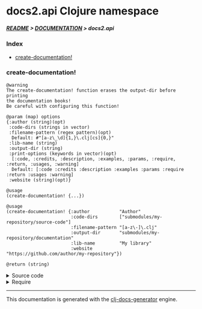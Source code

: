 
# docs2.api Clojure namespace

##### [README](../../../README.md) > [DOCUMENTATION](../../COVER.md) > docs2.api

### Index

- [create-documentation!](#create-documentation)

### create-documentation!

```
@warning
The create-documentation! function erases the output-dir before printing
the documentation books!
Be careful with configuring this function!
```

```
@param (map) options
{:author (string)(opt)
 :code-dirs (strings in vector)
 :filename-pattern (regex pattern)(opt)
  Default: #"[a-z\_\d]{1,}\.clj[cs]{0,}"
 :lib-name (string)
 :output-dir (string)
 :print-options (keywords in vector)(opt)
  [:code, :credits, :description, :examples, :params, :require, :return, :usages, :warning]
  Default: [:code :credits :description :examples :params :require :return :usages :warning]
 :website (string)(opt)}
```

```
@usage
(create-documentation! {...})
```

```
@usage
(create-documentation! {:author           "Author"
                        :code-dirs        ["submodules/my-repository/source-code"]
                        :filename-pattern "[a-z\-]\.clj"
                        :output-dir       "submodules/my-repository/documentation"
                        :lib-name         "My library"
                        :website          "https://github.com/author/my-repository"})
```

```
@return (string)
```

<details>
<summary>Source code</summary>

```
(defn create-documentation!
  [options]
  (if (v/valid? options {:pattern* core.patterns/OPTIONS-PATTERN})
      (let [options (core.prototypes/options-prototype options)]
           (try                (do (detect.engine/detect-code-files! options)
                    (import.engine/import-code-files! options))
                (catch Exception e (println e))))
```

</details>

<details>
<summary>Require</summary>

```
(ns my-namespace (:require [docs2.api :refer [create-documentation!]]))

(docs2.api/create-documentation! ...)
(create-documentation!           ...)
```

</details>

---

This documentation is generated with the [clj-docs-generator](https://github.com/bithandshake/clj-docs-generator) engine.

